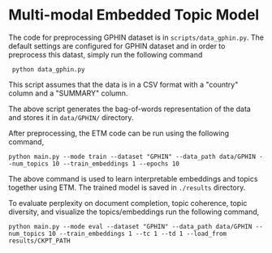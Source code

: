 # Multi-modal Embedded Topic Model

The code for preprocessing GPHIN dataset is in `scripts/data_gphin.py`. The default settings are configured for GPHIN dataset and in order to preprocess this datast, simply run the following command

``` python data_gphin.py```

This script assumes that the data is in a CSV format with a "country" column and a "SUMMARY" column.

The above script generates the bag-of-words representation of the data and stores it in `data/GPHIN/` directory.

After preprocessing, the ETM code can be run using the following command,

```python main.py --mode train --dataset "GPHIN" --data_path data/GPHIN --num_topics 10 --train_embeddings 1 --epochs 10```

The above command is used to learn interpretable embeddings and topics together using ETM. The trained model is saved in `./results` directory.

To evaluate perplexity on document completion, topic coherence, topic diversity, and visualize the topics/embeddings run the following command,

```python main.py --mode eval --dataset "GPHIN" --data_path data/GPHIN --num_topics 10 --train_embeddings 1 --tc 1 --td 1 --load_from results/CKPT_PATH```
